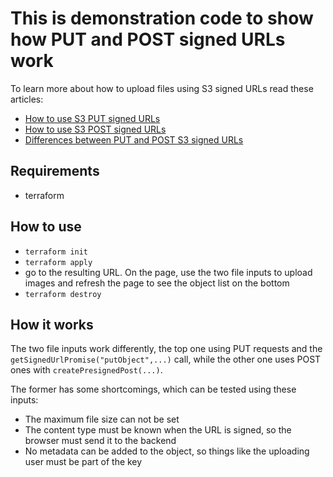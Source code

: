 # This is demonstration code to show how PUT and POST signed URLs work

To learn more about how to upload files using S3 signed URLs read these articles:

* [How to use S3 PUT signed URLs](https://advancedweb.hu/how-to-use-s3-put-signed-urls/)
* [How to use S3 POST signed URLs](https://advancedweb.hu/how-to-use-s3-post-signed-urls/)
* [Differences between PUT and POST S3 signed URLs](https://advancedweb.hu/differences-between-put-and-post-s3-signed-urls/)

## Requirements

* terraform

## How to use

* ```terraform init```
* ```terraform apply```
* go to the resulting URL. On the page, use the two file inputs to upload images and refresh the page to see the object list on the bottom
* ```terraform destroy```

## How it works

The two file inputs work differently, the top one using PUT requests and the ```getSignedUrlPromise("putObject",...)``` call, while the other one uses POST ones with ```createPresignedPost(...)```.

The former has some shortcomings, which can be tested using these inputs:

* The maximum file size can not be set
* The content type must be known when the URL is signed, so the browser must send it to the backend
* No metadata can be added to the object, so things like the uploading user must be part of the key
